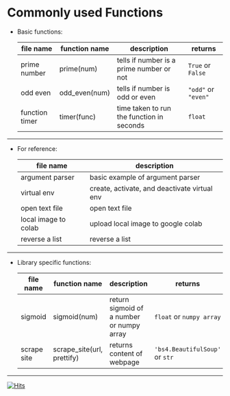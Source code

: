 # Commonly used Functions

* Basic functions:

    | file name | function name | description | returns |
    | --- | --- | --- | --- |
    | prime number | prime(num) | tells if number is a prime number or not | `True` or `False` |
    | odd even | odd_even(num) | tells if number is odd or even | `"odd"` or `"even"` |
    | function timer | timer(func) | time taken to run the function in seconds | `float` |

---
* For reference:

    | file name | description |
    | --- | --- |
    | argument parser | basic example of argument parser |
    | virtual env | create, activate, and deactivate virtual env |
    | open text file | open text file |
    | local image to colab | upload local image to google colab |
    | reverse a list | reverse a list |

---
* Library specific functions:

    | file name | function name | description | returns |
    | --- | --- | --- | --- |
    | sigmoid | sigmoid(num) | return sigmoid of a number or numpy array | `float` or `numpy array` |
    | scrape site | scrape_site(url, prettify) | returns content of webpage | `'bs4.BeautifulSoup'` or `str` |

----------------------

[![Hits](https://hits.seeyoufarm.com/api/count/incr/badge.svg?url=https%3A%2F%2Fgithub.com%2Fthatguyshzr%2Fcommonly_used_func&count_bg=%2379C83D&title_bg=%23555555&icon=&icon_color=%23E7E7E7&title=hits&edge_flat=false)](https://hits.seeyoufarm.com)

